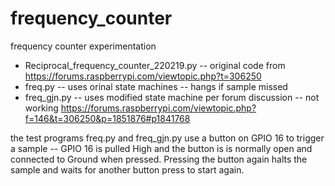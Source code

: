 # frequency_counter
frequency counter experimentation

* Reciprocal_frequency_counter_220219.py -- original code from https://forums.raspberrypi.com/viewtopic.php?t=306250
* freq.py -- uses orinal state machines -- hangs if sample missed
* freq_gjn.py -- uses modified state machine per forum discussion -- not working  https://forums.raspberrypi.com/viewtopic.php?f=146&t=306250&p=1851876#p1841768

the test programs freq.py and freq_gjn.py use a button on GPIO 16 to trigger a sample -- GPIO 16 is pulled High and the button is is normally open and connected to Ground when pressed.
Pressing the button again halts the sample and waits for another button press to start again.
